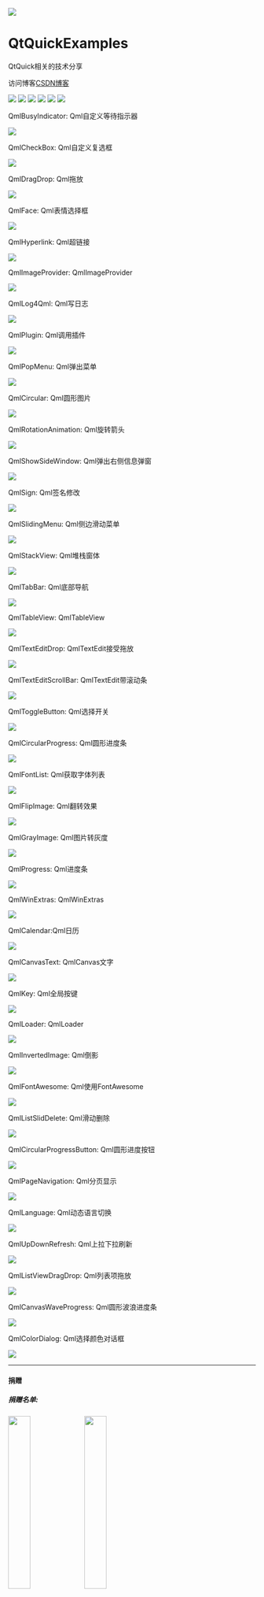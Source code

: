 ﻿
![](https://github.com/zhengtianzuo/QtQuickExamples/blob/master/QtQuickExamples.jpg?raw=true)

# QtQuickExamples
QtQuick相关的技术分享

访问博客[CSDN博客](http://blog.csdn.net/zhengtianzuo06)

![](https://img.shields.io/badge/%E7%89%88%E6%9D%83%E8%AE%B8%E5%8F%AF-MIT-orange.svg)
![](https://img.shields.io/badge/Qt-5.9-blue.svg)
![](https://img.shields.io/badge/VS-2015-blue.svg)
![](https://img.shields.io/badge/QtQuick-2.0-blue.svg)
![](https://img.shields.io/badge/%E7%89%88%E6%9C%AC-1.0.0.0-blue.svg)
![](https://img.shields.io/badge/%E7%BC%96%E8%AF%91-%E6%88%90%E5%8A%9F-brightgreen.svg)

QmlBusyIndicator: Qml自定义等待指示器

![](https://github.com/zhengtianzuo/QtQuickExamples/blob/master/QmlBusyIndicator/show.gif?raw=true)


QmlCheckBox: Qml自定义复选框

![](https://github.com/zhengtianzuo/QtQuickExamples/blob/master/QmlCheckBox/show.gif?raw=true)


QmlDragDrop: Qml拖放

![](https://github.com/zhengtianzuo/QtQuickExamples/blob/master/QmlDragDrop/show.gif?raw=true)


QmlFace: Qml表情选择框

![](https://github.com/zhengtianzuo/QtQuickExamples/blob/master/QmlFace/show.gif?raw=true)


QmlHyperlink: Qml超链接

![](https://github.com/zhengtianzuo/QtQuickExamples/blob/master/QmlHyperlink/show.gif?raw=true)


QmlImageProvider: QmlImageProvider

![](https://github.com/zhengtianzuo/QtQuickExamples/blob/master/QmlImageProvider/show.jpg?raw=true)


QmlLog4Qml: Qml写日志

![](https://github.com/zhengtianzuo/QtQuickExamples/blob/master/QmlLog4Qml/show.jpg?raw=true)


QmlPlugin: Qml调用插件

![](https://github.com/zhengtianzuo/QtQuickExamples/blob/master/QmlPlugin/QmlPluginTest/show.gif?raw=true)


QmlPopMenu: Qml弹出菜单

![](https://github.com/zhengtianzuo/QtQuickExamples/blob/master/QmlPopMenu/show.gif?raw=true)


QmlCircular: Qml圆形图片

![](https://github.com/zhengtianzuo/QtQuickExamples/blob/master/QmlCircular/show.jpg?raw=true)


QmlRotationAnimation: Qml旋转箭头

![](https://github.com/zhengtianzuo/QtQuickExamples/blob/master/QmlRotationAnimation/show.gif?raw=true)


QmlShowSideWindow: Qml弹出右侧信息弹窗

![](https://github.com/zhengtianzuo/QtQuickExamples/blob/master/QmlShowSideWindow/show.gif?raw=true)


QmlSign: Qml签名修改

![](https://github.com/zhengtianzuo/QtQuickExamples/blob/master/QmlSign/show.gif?raw=true)


QmlSlidingMenu: Qml侧边滑动菜单

![](https://github.com/zhengtianzuo/QtQuickExamples/blob/master/QmlSlidingMenu/show.gif?raw=true)


QmlStackView: Qml堆栈窗体

![](https://github.com/zhengtianzuo/QtQuickExamples/blob/master/QmlStackView/show.gif?raw=true)


QmlTabBar: Qml底部导航

![](https://github.com/zhengtianzuo/QtQuickExamples/blob/master/QmlTabBar/show.gif?raw=true)


QmlTableView: QmlTableView

![](https://github.com/zhengtianzuo/QtQuickExamples/blob/master/QmlTableView/show.gif?raw=true)


QmlTextEditDrop: QmlTextEdit接受拖放

![](https://github.com/zhengtianzuo/QtQuickExamples/blob/master/QmlTextEditDrop/show.gif?raw=true)


QmlTextEditScrollBar: QmlTextEdit带滚动条

![](https://github.com/zhengtianzuo/QtQuickExamples/blob/master/QmlTextEditScrollBar/show.gif?raw=true)


QmlToggleButton: Qml选择开关

![](https://github.com/zhengtianzuo/QtQuickExamples/blob/master/QmlToggleButton/show.gif?raw=true)


QmlCircularProgress: Qml圆形进度条

![](https://github.com/zhengtianzuo/QtQuickExamples/blob/master/QmlCircularProgress/show.gif?raw=true)


QmlFontList: Qml获取字体列表

![](https://github.com/zhengtianzuo/QtQuickExamples/blob/master/QmlFontList/show.gif?raw=true)


QmlFlipImage: Qml翻转效果

![](https://github.com/zhengtianzuo/QtQuickExamples/blob/master/QmlFlipImage/show.gif?raw=true)


QmlGrayImage: Qml图片转灰度

![](https://github.com/zhengtianzuo/QtQuickExamples/blob/master/QmlGrayImage/show.jpg?raw=true)


QmlProgress: Qml进度条

![](https://github.com/zhengtianzuo/QtQuickExamples/blob/master/QmlProgress/show.gif?raw=true)


QmlWinExtras: QmlWinExtras

![](https://github.com/zhengtianzuo/QtQuickExamples/blob/master/QmlWinExtras/show.gif?raw=true)


QmlCalendar:Qml日历
 
![](https://github.com/zhengtianzuo/QtQuickExamples/blob/master/QmlCalendar/show.gif?raw=true)


QmlCanvasText: QmlCanvas文字

![](https://github.com/zhengtianzuo/QtQuickExamples/blob/master/QmlCanvasText/show.jpg?raw=true)


QmlKey: Qml全局按键

![](https://github.com/zhengtianzuo/QtQuickExamples/blob/master/QmlKey/show.gif?raw=true)


QmlLoader: QmlLoader

![](https://github.com/zhengtianzuo/QtQuickExamples/blob/master/QmlLoader/show.gif?raw=true)


QmlInvertedImage: Qml倒影

![](https://github.com/zhengtianzuo/QtQuickExamples/blob/master/QmlInvertedImage/show.jpg?raw=true)


QmlFontAwesome: Qml使用FontAwesome

![](https://github.com/zhengtianzuo/QtQuickExamples/blob/master/QmlFontAwesome/show.jpg?raw=true)


QmlListSlidDelete: Qml滑动删除

![](https://github.com/zhengtianzuo/QtQuickExamples/blob/master/QmlListSlidDelete/show.gif?raw=true)


QmlCircularProgressButton: Qml圆形进度按钮

![](https://github.com/zhengtianzuo/QtQuickExamples/blob/master/QmlCircularProgressButton/show.gif?raw=true)


QmlPageNavigation: Qml分页显示

![](https://github.com/zhengtianzuo/QtQuickExamples/blob/master/QmlPageNavigation/show.gif?raw=true)


QmlLanguage: Qml动态语言切换

![](https://github.com/zhengtianzuo/QtQuickExamples/blob/master/QmlLanguage/show.gif?raw=true)


QmlUpDownRefresh: Qml上拉下拉刷新

![](https://github.com/zhengtianzuo/QtQuickExamples/blob/master/QmlUpDownRefresh/show.gif?raw=true)

QmlListViewDragDrop: Qml列表项拖放

![](https://github.com/zhengtianzuo/QtQuickExamples/blob/master/QmlListViewDragDrop/show.gif?raw=true)


QmlCanvasWaveProgress: Qml圆形波浪进度条

![](https://github.com/zhengtianzuo/QtQuickExamples/blob/master/QmlCanvasWaveProgress/show.gif?raw=true)


QmlColorDialog: Qml选择颜色对话框

![](https://github.com/zhengtianzuo/QtQuickExamples/blob/master/QmlColorDialog/show.gif?raw=true)




***
#### **捐赠**
##### 捐赠名单:



<img src="https://github.com/zhengtianzuo/zhengtianzuo.github.io/blob/master/weixin.jpg?raw=true" width="30%" height="30%" />           <img src="https://github.com/zhengtianzuo/zhengtianzuo.github.io/blob/master/zhifubao.jpg?raw=true" width="30%" height="30%" />

###### 觉得分享的内容还不错, 就请作者喝杯咖啡吧~~
***